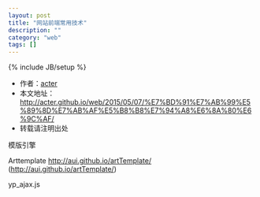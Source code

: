 ```yaml
---
layout: post
title: "网站前端常用技术"
description: ""
category: "web"
tags: []
---
```

{% include JB/setup %}
* 作者：[acter](https://github.com/acter)
* 本文地址：http://acter.github.io/web/2015/05/07/%E7%BD%91%E7%AB%99%E5%89%8D%E7%AB%AF%E5%B8%B8%E7%94%A8%E6%8A%80%E6%9C%AF/
* 转载请注明出处

模版引擎

Arttemplate 
http://aui.github.io/artTemplate/ (http://aui.github.io/artTemplate/)

yp_ajax.js